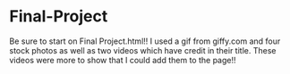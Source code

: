 # Final-Project
Be sure to start on Final Project.html!!
I used a gif from giffy.com and four stock photos as well as two videos which have credit in their title. These videos were more to show that I could add them to the page!!
